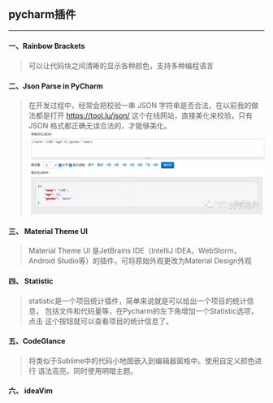 ## pycharm插件

***
#### 一、Rainbow Brackets
> 可以让代码块之间清晰的显示各种颜色，支持多种编程语言

#### 二、Json Parse in PyCharm
> 在开发过程中，经常会把校验一串 JSON 字符串是否合法，在以前我的做法都是打开 https://tool.lu/json/ 这个在线网站，直接美化来校验，只有 JSON 格式都正确无误合法的，才能够美化。
![Json parse](./images/json_parse.jpeg)

#### 三、 Material Theme UI
> Material Theme UI 是JetBrains IDE（IntelliJ IDEA，WebStorm，
> Android Studio等）的插件，可将原始外观更改为Material Design外观


#### 四、 Statistic 
>statistic是一个项目统计插件，简单来说就是可以给出一个项目的统计信息，
> 包括文件和代码量等，在Pycharm的左下角增加一个Statistic选项，点击
> 这个按钮就可以查看项目的统计信息了。


#### 五、CodeGlance
> 将类似于Sublime中的代码小地图嵌入到编辑器窗格中。使用自定义颜色进行
> 语法高亮，同时使用明暗主题。

#### 六、 ideaVim
> 